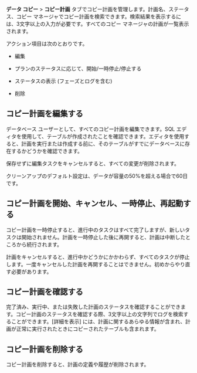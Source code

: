 **データ コピー** \> **コピー計画** タブでコピー計画を管理します。計画名、ステータス、コピー マネージャでコピー計画を検索できます。検索結果を表示するには、3文字以上の入力が必要です。すべてのコピー マネージャの計画が一覧表示されます。

アクション項目は次のとおりです。

-   編集

-   プランのステータスに応じて、開始/一時停止/停止する

-   ステータスの表示 (フェーズとログを含む)

-   削除

コピー計画を編集する
--------------------

データベース ユーザーとして、すべてのコピー計画を編集できます。SQL エディタを使用して、テーブルが作成されたことを確認できます。エディタを使用すると、計画を実行または作成する前に、そのテーブルがすでにデータベースに存在するかどうかを確認できます。

保存せずに編集タスクをキャンセルすると、すべての変更が削除されます。

クリーンアップのデフォルト設定は、データが容量の50%を超える場合で60日です。

コピー計画を開始、キャンセル、一時停止、再起動する
--------------------------------------------------

コピー計画を一時停止すると、進行中のタスクはすべて完了しますが、新しいタスクは開始されません。計画を一時停止した後に再開すると、計画は中断したところから続行されます。

計画をキャンセルすると、進行中かどうかにかかわらず、すべてのタスクが停止します。一度キャンセルした計画を再開することはできません。初めからやり直す必要があります。

コピー計画を確認する
--------------------

完了済み、実行中、または失敗した計画のステータスを確認することができます。コピー計画のステータスを確認する際、3文字以上の文字列でログを検索することができます。\[詳細を表示\] には、計画に関するあらゆる情報が含まれ、計画が正常に実行されたときにコピーされたテーブルも含まれます。

コピー計画を削除する
--------------------

コピー計画を削除すると、計画の定義や履歴が削除されます。
